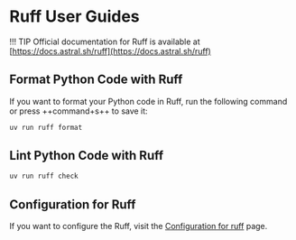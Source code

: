 # Ruff User Guides

!!! TIP
    Official documentation for Ruff is available at [https://docs.astral.sh/ruff](https://docs.astral.sh/ruff)

## Format Python Code with Ruff
If you want to format your Python code in Ruff, run the following command or press ++command+s++ to save it:
```sh
uv run ruff format
```

## Lint Python Code with Ruff
```sh
uv run ruff check
```

## Configuration for Ruff
If you want to configure the Ruff, visit the [Configuration for ruff](../configurations/ruff.md) page.

